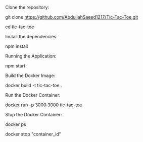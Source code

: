 Clone the repository:

git clone https://github.com/AbdullahSaeed1217/Tic-Tac-Toe.git

cd tic-tac-toe

Install the dependencies:

npm install

Running the Application:

npm start

Build the Docker Image:

docker build -t tic-tac-toe .

Run the Docker Container:

docker run -p 3000:3000 tic-tac-toe

Stop the Docker Container:

docker ps

docker stop "container_id"
